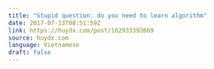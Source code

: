 ```yaml
---
title: "Stupid question: do you need to learn algorithm"
date: 2017-07-13T08:51:59Z
link: https://huydx.com/post/162933392669
source: huydx.com
language: Vietnamese
draft: false
---
```

